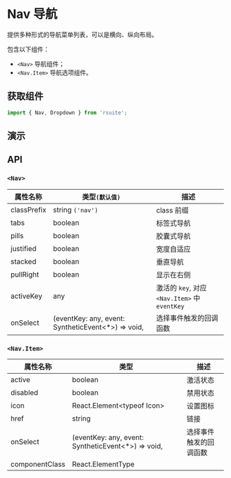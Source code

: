 # Nav 导航 [<i class="icon icon-edit2" ></i>](https://github.com/rsuite/rsuite.github.io/blob/master/src/components/nav/index.md)

提供多种形式的导航菜单列表，可以是横向、纵向布局。

包含以下组件：

- `<Nav>` 导航组件；
- `<Nav.Item>` 导航选项组件。

## 获取组件


```js
import { Nav, Dropdown } from 'rsuite';
```


## 演示

<!--{demo}-->

## API

### `<Nav>`

| 属性名称    | 类型`(默认值)`                                     | 描述                                          |
| ----------- | -------------------------------------------------- | --------------------------------------------- |
| classPrefix | string `('nav')`                                   | class 前缀                                    |
| tabs        | boolean                                            | 标签式导航                                    |
| pills       | boolean                                            | 胶囊式导航                                    |
| justified   | boolean                                            | 宽度自适应                                    |
| stacked     | boolean                                            | 垂直导航                                      |
| pullRight   | boolean                                            | 显示在右侧                                    |
| activeKey   | any                                                | 激活的 `key`, 对应 `<Nav.Item>` 中 `eventKey` |
| onSelect    | (eventKey: any, event: SyntheticEvent<*>) => void, | 选择事件触发的回调函数                        |

### `<Nav.Item>`

| 属性名称       | 类型                                               | 描述                   |
| -------------- | -------------------------------------------------- | ---------------------- |
| active         | boolean                                            | 激活状态               |
| disabled       | boolean                                            | 禁用状态               |
| icon           | React.Element&lt;typeof Icon&gt;                   | 设置图标               |
| href           | string                                             | 链接                   |
| onSelect       | (eventKey: any, event: SyntheticEvent<*>) => void, | 选择事件触发的回调函数 |
| componentClass | React.ElementType                                  |                        |
